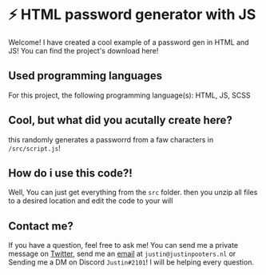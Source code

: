# ⚡ HTML password generator with JS

Welcome! I have created a cool example of a password gen in HTML and JS! You can find the project's download here!

## Used programming languages

For this project, the following programming language(s): HTML, JS, SCSS

## Cool, but what did you acutally create here?

this randomly generates a passworrd from a faw characters in `/src/script.js`!

## How do i use this code?!

Well, You can just get everything from the `src` folder.
then you unzip all files to a desired location and edit the code to your will

## Contact me?

If you have a question, feel free to ask me! You can send me a private message on [Twitter](https://twitter.com/justinpooters), send me an [email](mailto:justin@justinpooters.nl) at `justin@justinpooters.nl` or Sending me a DM on Discord `Justin#2101`! I will be helping every question.

